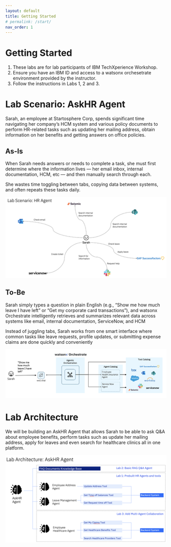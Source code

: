 ```yaml
---
layout: default
title: Getting Started
# permalink: /start/
nav_order: 1
---
```


# Getting Started
1. These labs are for lab participants of IBM TechXperience Workshop.
1. Ensure you have an IBM ID and access to a watsonx orchesetrate environment provided by the instructor.
1. Follow the instructions in Labs 1, 2 and 3.

# Lab Scenario: AskHR Agent

Sarah, an employee at Startosphere Corp, spends significant time navigating her company’s HCM system and various policy documents to perform HR-related tasks such as updating her mailing address, obtain information on her benefits and getting answers on office policies. 

## As-Is
When Sarah needs answers or needs to complete a task, she must first determine where the information lives — her email inbox, internal documentation, HCM, etc — and then manually search through each.

She wastes time toggling between tabs, copying data between systems, and often repeats these tasks daily.


![image](./imgs/imgs_intro/as-is.png)

## To-Be
Sarah simply types a question in plain English (e.g., “Show me how much leave I have left” or “Get my corporate card transactions”), and watsonx Orchestrate intelligently retrieves and summarizes relevant data across systems like email, internal documentation, ServiceNow, and HCM

Instead of juggling tabs, Sarah works from one smart interface where common tasks like leave requests, profile updates, or submitting expense claims are done quickly and conveniently

![image](./imgs/imgs_intro/to-be.png)

# Lab Architecture
We will be building an AskHR Agent that allows Sarah to be able to ask Q&A about employee benefits, perform tasks such as update her mailing address, apply for leaves and even search for healthcare clinics all in one platform. 

![image](./imgs/imgs_intro/lab-architecture.png)
